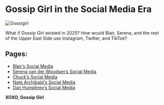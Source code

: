 # Gossip Girl in the Social Media Era  
![Gossigirl](https://image.roku.com/blog/wp-content/uploads/2023/05/Gossip-Girl_HP-Content_Pod_TRC_1920x1080-1.jpg)

What if Gossip Girl existed in 2025? How would Blair, Serena, and the rest of the Upper East Side use Instagram, Twitter, and TikTok?  

## Pages:  
- [Blair’s Social Media](Blair-Waldorf-Social-Media)  
- [Serena van der Woodsen’s Social Media](Serena-Social-Media) 
- [Chuck’s Social Media](Chuck-Bass-Social-Media) 
- [Nate Archibald's Social Media](Nate-Archibald-Social-Media) 
- [Dan Humphrey’s Social Media](Dan-Humphrey-Social-Media)


**XOXO, Gossip Girl**  
